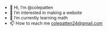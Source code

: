 - 👋 Hi, I’m @colepatten
- 👀 I’m interested in making a website
- 🌱 I’m currently learning math
- 📫 How to reach me colepatten24@gmail.com

<!---
colepatten/colepatten is a ✨ special ✨ repository because its `README.md` (this file) appears on your GitHub profile.
You can click the Preview link to take a look at your changes.
--->
